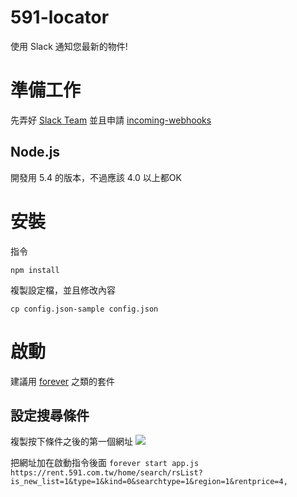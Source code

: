 # 591-locator
使用 Slack 通知您最新的物件!

# 準備工作

先弄好 [Slack Team](http://www.playpcesor.com/2015/06/slack.html) 並且申請 [incoming-webhooks](https://slack.com/apps/A0F7XDUAZ-incoming-webhooks)

## Node.js
開發用 5.4 的版本，不過應該 4.0 以上都OK

# 安裝

指令

`npm install`

複製設定檔，並且修改內容

`cp config.json-sample config.json`

# 啟動
建議用 [forever](https://github.com/foreverjs/forever) 之類的套件

## 設定搜尋條件
複製按下條件之後的第一個網址
![](http://i.imgur.com/9aCDl0F.png)

把網址加在啟動指令後面
`forever start app.js https://rent.591.com.tw/home/search/rsList?is_new_list=1&type=1&kind=0&searchtype=1&region=1&rentprice=4,`
